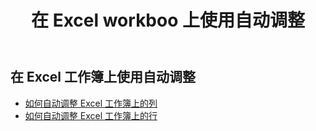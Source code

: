 ﻿---
title: 在 Excel workboo 上使用自动调整
second_title: Aspose.Cells Cloud Documen
linktitle: 奥托菲
type: docs
url: /zh/workbook/autofit/
keywords: Autofit rows and columns on an Excel workbook
description: Aspose.Cells Cloud REST API 支持在 Excel 工作簿上自动调整行和列。 SDK支持多种开发语言。它们包括 Android、C#、Go、Java、NodeJS、Perl、PHP、Python、Ruby 和 swift
weight: 100
---
## 在 Excel 工作簿上使用自动调整

- [如何自动调整 Excel 工作簿上的列](/cells/zh/workbook/autofit/columns/)
- [如何自动调整 Excel 工作簿上的行](/cells/zh/workbook/autofit/rows/)
